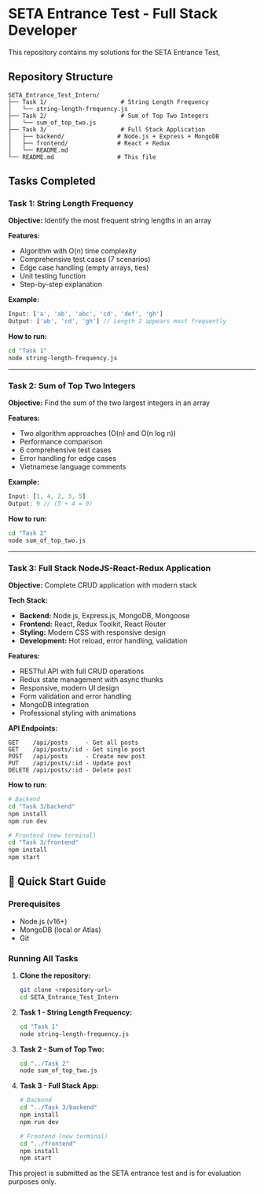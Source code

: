 # SETA Entrance Test - Full Stack Developer

This repository contains my solutions for the SETA Entrance Test,

## Repository Structure

```
SETA_Entrance_Test_Intern/
├── Task 1/                     # String Length Frequency
│   └── string-length-frequency.js
├── Task 2/                     # Sum of Top Two Integers
│   └── sum_of_top_two.js
├── Task 3/                     # Full Stack Application
│   ├── backend/               # Node.js + Express + MongoDB
│   ├── frontend/              # React + Redux
│   └── README.md
└── README.md                  # This file
```

## Tasks Completed

### Task 1: String Length Frequency
**Objective:** Identify the most frequent string lengths in an array

**Features:**
- Algorithm with O(n) time complexity
- Comprehensive test cases (7 scenarios)
- Edge case handling (empty arrays, ties)
- Unit testing function
- Step-by-step explanation

**Example:**
```javascript
Input: ['a', 'ab', 'abc', 'cd', 'def', 'gh']
Output: ['ab', 'cd', 'gh'] // Length 2 appears most frequently
```

**How to run:**
```bash
cd "Task 1"
node string-length-frequency.js
```

---

### Task 2: Sum of Top Two Integers
**Objective:** Find the sum of the two largest integers in an array

**Features:**
- Two algorithm approaches (O(n) and O(n log n))
- Performance comparison
- 6 comprehensive test cases
- Error handling for edge cases
- Vietnamese language comments

**Example:**
```javascript
Input: [1, 4, 2, 3, 5]
Output: 9 // (5 + 4 = 9)
```

**How to run:**
```bash
cd "Task 2"
node sum_of_top_two.js
```

---

### Task 3: Full Stack NodeJS-React-Redux Application
**Objective:** Complete CRUD application with modern stack

**Tech Stack:**
- **Backend:** Node.js, Express.js, MongoDB, Mongoose
- **Frontend:** React, Redux Toolkit, React Router
- **Styling:** Modern CSS with responsive design
- **Development:** Hot reload, error handling, validation

**Features:**
- RESTful API with full CRUD operations
- Redux state management with async thunks
- Responsive, modern UI design
- Form validation and error handling
- MongoDB integration
- Professional styling with animations

**API Endpoints:**
```
GET    /api/posts     - Get all posts
GET    /api/posts/:id - Get single post  
POST   /api/posts     - Create new post
PUT    /api/posts/:id - Update post
DELETE /api/posts/:id - Delete post
```

**How to run:**
```bash
# Backend
cd "Task 3/backend"
npm install
npm run dev

# Frontend (new terminal)
cd "Task 3/frontend"  
npm install
npm start
```

## 🚀 Quick Start Guide

### Prerequisites
- Node.js (v16+)
- MongoDB (local or Atlas)
- Git

### Running All Tasks

1. **Clone the repository:**
   ```bash
   git clone <repository-url>
   cd SETA_Entrance_Test_Intern
   ```

2. **Task 1 - String Length Frequency:**
   ```bash
   cd "Task 1"
   node string-length-frequency.js
   ```

3. **Task 2 - Sum of Top Two:**
   ```bash
   cd "../Task 2"
   node sum_of_top_two.js
   ```

4. **Task 3 - Full Stack App:**
   ```bash
   # Backend
   cd "../Task 3/backend"
   npm install
   npm run dev
   
   # Frontend (new terminal)
   cd "../frontend"
   npm install
   npm start
   ```

This project is submitted as the SETA entrance test and is for evaluation purposes only.
